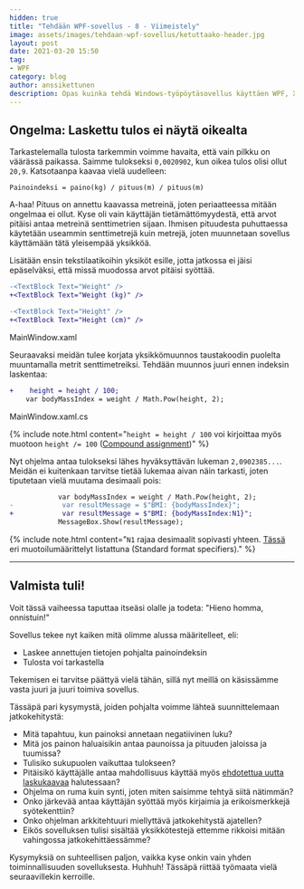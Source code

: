 ```yaml
---
hidden: true
title: "Tehdään WPF-sovellus - 8 - Viimeistely"
image: assets/images/tehdaan-wpf-sovellus/ketuttaako-header.jpg
layout: post
date: 2021-03-20 15:50
tag:
- WPF
category: blog
author: anssikettunen
description: Opas kuinka tehdä Windows-työpöytäsovellus käyttäen WPF, XAML ja C#.
---
```


## Ongelma: Laskettu tulos ei näytä oikealta

Tarkastelemalla tulosta tarkemmin voimme havaita, että vain pilkku on väärässä paikassa. Saimme tulokseksi `0,0020902`, kun oikea tulos olisi ollut `20,9`. Katsotaanpa kaavaa vielä uudelleen:

```
Painoindeksi = paino(kg) / pituus(m) / pituus(m)
```

A-haa! Pituus on annettu kaavassa metreinä, joten periaatteessa mitään ongelmaa ei ollut. Kyse oli vain käyttäjän tietämättömyydestä, että arvot pitäisi antaa metreinä senttimetrien sijaan. Ihmisen pituudesta puhuttaessa käytetään useammin senttimetrejä kuin metrejä, joten muunnetaan sovellus käyttämään tätä yleisempää yksikköä.

Lisätään ensin tekstilaatikoihin yksiköt esille, jotta jatkossa ei jäisi epäselväksi, että missä muodossa arvot pitäisi syöttää.

```diff
-<TextBlock Text="Weight" />
+<TextBlock Text="Weight (kg)" />
```

```diff
-<TextBlock Text="Height" />
+<TextBlock Text="Height (cm)" />
```
<figcaption>MainWindow.xaml</figcaption>

Seuraavaksi meidän tulee korjata yksikkömuunnos taustakoodin puolelta muuntamalla metrit senttimetreiksi. Tehdään muunnos juuri ennen indeksin laskentaa:

```diff
+    height = height / 100;
    var bodyMassIndex = weight / Math.Pow(height, 2);
```
<figcaption>MainWindow.xaml.cs</figcaption>

{% include note.html content="`height = height / 100` voi kirjoittaa myös muotoon `height /= 100` ([Compound assignment](https://docs.microsoft.com/en-us/dotnet/csharp/language-reference/operators/assignment-operator#compound-assignment))" %}

Nyt ohjelma antaa tulokseksi lähes hyväksyttävän lukeman `2,0902385...`. Meidän ei kuitenkaan tarvitse tietää lukemaa aivan näin tarkasti, joten tiputetaan vielä muutama desimaali pois:

```diff
            var bodyMassIndex = weight / Math.Pow(height, 2);
-            var resultMessage = $"BMI: {bodyMassIndex}";
+            var resultMessage = $"BMI: {bodyMassIndex:N1}";
            MessageBox.Show(resultMessage);
```

{% include note.html content="`N1` rajaa desimaalit sopivasti yhteen. [Tässä](https://docs.microsoft.com/en-us/dotnet/standard/base-types/standard-numeric-format-strings#standard-format-specifiers) eri muotoilumäärittelyt listattuna (Standard format specifiers)." %}

---

## Valmista tuli!

Voit tässä vaiheessa taputtaa itseäsi olalle ja todeta: "Hieno homma, onnistuin!"

Sovellus tekee nyt kaiken mitä olimme alussa määritelleet, eli:
* Laskee annettujen tietojen pohjalta painoindeksin
* Tulosta voi tarkastella

Tekemisen ei tarvitse päättyä vielä tähän, sillä nyt meillä on käsissämme vasta juuri ja juuri toimiva sovellus.

Tässäpä pari kysymystä, joiden pohjalta voimme lähteä suunnittelemaan jatkokehitystä:
* Mitä tapahtuu, kun painoksi annetaan negatiivinen luku?
* Mitä jos painon haluaisikin antaa paunoissa ja pituuden jaloissa ja tuumissa?
* Tulisiko sukupuolen vaikuttaa tulokseen?
* Pitäisikö käyttäjälle antaa mahdollisuus käyttää myös [ehdotettua uutta laskukaavaa](https://en.wikipedia.org/wiki/Body_mass_index#Proposed_New_BMI) halutessaan?
* Ohjelma on ruma kuin synti, joten miten saisimme tehtyä siitä nätimmän?
* Onko järkevää antaa käyttäjän syöttää myös kirjaimia ja erikoismerkkejä syötekenttiin?
* Onko ohjelman arkkitehtuuri miellyttävä jatkokehitystä ajatellen?
* Eikös sovelluksen tulisi sisältää yksikkötestejä ettemme rikkoisi mitään vahingossa jatkokehittäessämme?

Kysymyksiä on suhteellisen paljon, vaikka kyse onkin vain yhden toiminnallisuuden sovelluksesta. Huhhuh! Tässäpä riittää työmaata vielä seuraavillekin kerroille.